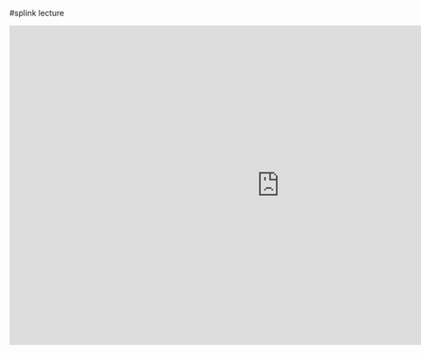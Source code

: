 #splink lecture

<iframe src="https://docs.google.com/presentation/d/e/2PACX-1vSoL3yas0KETBDQD2o2EoiWIUkHO_4DvVQkhaHzTj_0Wgx6uBk-n-l7zT4ZJjFFz8RwGyfI9x_bnnNk/embed?start=false&loop=false&delayms=3000" frameborder="0" width="960" height="569" allowfullscreen="true" mozallowfullscreen="true" webkitallowfullscreen="true"></iframe>